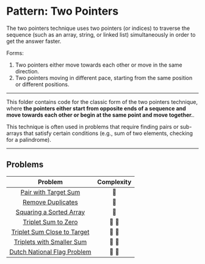 # Pattern: Two Pointers

The two pointers technique uses two pointers (or indices) to traverse the sequence (such as an array, string, or linked list) simultaneously in order to get the answer faster.

Forms:

1. Two pointers either move towards each other or move in the same direction.
2. Two pointers moving in different pace, starting from the same position or different positions.

---

This folder contains code for the classic form of the two pointers technique, where **the pointers either start from opposite ends of a sequence and move towards each other or begin at the same point and move together.**.

This technique is often used in problems that require finding pairs or sub-arrays that satisfy certain conditions (e.g., sum of two elements, checking for a palindrome).

---

## Problems

| Problem                                                            | Complexity              |
| :----------------------------------------------------------------: | :---------------------: |
| [Pair with Target Sum](./01-pair-with-target-sum.md)               | :star2:                 |
| [Remove Duplicates](./02-remove-duplicates.md)                     | :star2:                 |
| [Squaring a Sorted Array](./03-squaring-a-sorted-array.md)         | :star2:                 |
| [Triplet Sum to Zero](./04-triplet-sum-to-zero.md)                 | :star2: :star2:         |
| [Triplet Sum Close to Target](./05-triplet-sum-close-to-target.md) | :star2: :star2:         |
| [Triplets with Smaller Sum](./06-triplets-with-smaller-sum.md)     | :star2: :star2:         |
| [Dutch National Flag Problem](./07-dutch-national-flag-problem.md) | :star2: :star2:         |
